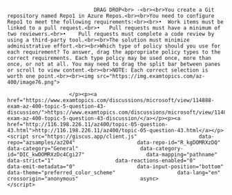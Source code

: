 <p class="card-text">
							
								DRAG DROP<br> -<br><br>You create a Git repository named Repo1 in Azure Repos.<br><br>You need to configure Repo1 to meet the following requirements:<br><br>•	Work items must be linked to a pull request.<br>•	Pull requests must have a minimum of two reviewers.<br>•	Pull requests must complete a code review by using a third-party tool.<br><br>The solution must minimize administrative effort.<br><br>Which type of policy should you use for each requirement? To answer, drag the appropriate policy types to the correct requirements. Each type policy may be used once, more than once, or not at all. You may need to drag the split bar between panes or scroll to view content.<br><br>NOTE: Each correct selection is worth one point.<br><br><img src="https://img.examtopics.com/az-400/image76.png">
							
						</p><p><a href="https://www.examtopics.com/discussions/microsoft/view/114888-exam-az-400-topic-5-question-43-discussion/">https://www.examtopics.com/discussions/microsoft/view/114888-exam-az-400-topic-5-question-43-discussion/</a></p><p><a href="http://116.198.226.11/az400/topic-05-question-43.html">http://116.198.226.11/az400/topic-05-question-43.html</a></p><script src="https://giscus.app/client.js"                    data-repo="azsamples/az204"                    data-repo-id="R_kgDOMRXzDQ"                    data-category="General"                    data-category-id="DIC_kwDOMRXzDc4Cgi27"                    data-mapping="pathname"                    data-strict="1"                    data-reactions-enabled="0"                    data-emit-metadata="0"                    data-input-position="bottom"                    data-theme="preferred_color_scheme"                    data-lang="en"                    crossorigin="anonymous"                    async>                    </script>